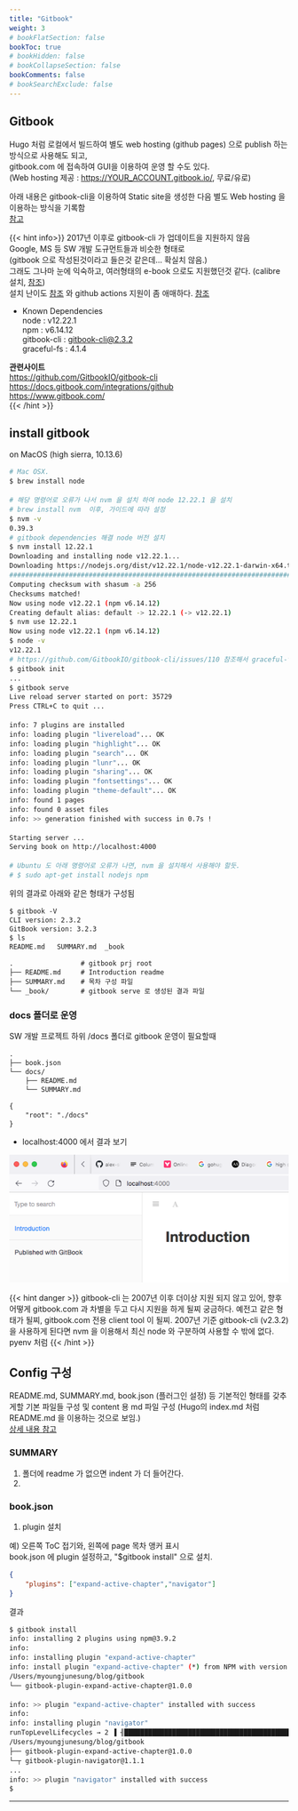 ```yaml
---
title: "Gitbook"
weight: 3
# bookFlatSection: false
bookToc: true
# bookHidden: false
# bookCollapseSection: false
bookComments: false
# bookSearchExclude: false
---
```


## Gitbook

Hugo 처럼 로컬에서 빌드하여 별도 web hosting (github pages) 으로 publish 하는 방식으로 사용해도 되고,  
gitbook.com 에 접속하여 GUI을 이용하여 운영 할 수도 있다.  
(Web hosting 제공 : https://YOUR_ACCOUNT.gitbook.io/, 무료/유로)  

아래 내용은 gitbook-cli을 이용하여 Static site을 생성한 다음 별도 Web hosting 을 이용하는 방식을 기록함  
[참고](https://www.onejar99.com/how-to-build-and-publish-your-own-gitbook-free-unlimitedly-and-automatically-using-github-pages-and-github-actions/)  

{{< hint info>}}
2017년 이후로 gitbook-cli 가 업데이트을 지원하지 않음  
Google, MS 등 SW 개발 도규먼트들과 비슷한 형태로  
(gitbook 으로 작성된것이라고 들은것 같은데... 확실치 않음.)  
그래도 그나마 눈에 익숙하고, 여러형태의 e-book 으로도 지원했던것 같다. (calibre 설치, [참조](https://blog.appkr.dev/work-n-play/pandoc-gitbook-%EC%A0%84%EC%9E%90%EC%B6%9C%ED%8C%90/))  
설치 난이도 [참조](https://github.com/GitbookIO/gitbook-cli/issues/110) 와 github actions 지원이 좀 애매하다. [참조](https://github.com/SoftUni/Programming-Basics-Book-JS-EN/blob/master/.github/workflows/gitbook-deploy.yml)

* Known Dependencies  
node : v12.22.1  
npm : v6.14.12  
gitbook-cli : gitbook-cli@2.3.2  
graceful-fs : 4.1.4  

**관련사이트**  
https://github.com/GitbookIO/gitbook-cli  
https://docs.gitbook.com/integrations/github  
https://www.gitbook.com/  
{{< /hint >}}

## install gitbook  
on MacOS (high sierra, 10.13.6)

```bash
# Mac OSX.
$ brew install node
 
# 해당 명령어로 오류가 나서 nvm 을 설치 하여 node 12.22.1 을 설치 
# brew install nvm  이후, 가이드에 따라 설정 
$ nvm -v
0.39.3
# gitbook dependencies 해결 node 버전 설치 
$ nvm install 12.22.1
Downloading and installing node v12.22.1...
Downloading https://nodejs.org/dist/v12.22.1/node-v12.22.1-darwin-x64.tar.xz...
######################################################################## 100.0%
Computing checksum with shasum -a 256
Checksums matched!
Now using node v12.22.1 (npm v6.14.12)
Creating default alias: default -> 12.22.1 (-> v12.22.1)
$ nvm use 12.22.1
Now using node v12.22.1 (npm v6.14.12)
$ node -v
v12.22.1
# https://github.com/GitbookIO/gitbook-cli/issues/110 참조해서 graceful-fs dependecies 해결 후 
$ gitbook init
...
$ gitbook serve
Live reload server started on port: 35729
Press CTRL+C to quit ...

info: 7 plugins are installed 
info: loading plugin "livereload"... OK 
info: loading plugin "highlight"... OK 
info: loading plugin "search"... OK 
info: loading plugin "lunr"... OK 
info: loading plugin "sharing"... OK 
info: loading plugin "fontsettings"... OK 
info: loading plugin "theme-default"... OK 
info: found 1 pages 
info: found 0 asset files 
info: >> generation finished with success in 0.7s ! 

Starting server ...
Serving book on http://localhost:4000

# Ubuntu 도 아래 명령어로 오류가 나면, nvm 을 설치해서 사용해야 할듯.
# $ sudo apt-get install nodejs npm
```

위의 결과로 아래와 같은 형태가 구성됨  
```
$ gitbook -V
CLI version: 2.3.2
GitBook version: 3.2.3
$ ls
README.md	SUMMARY.md	_book
```
```
.                 # gitbook prj root 
├── README.md     # Introduction readme
├── SUMMARY.md    # 목차 구성 파일
└── _book/	      # gitbook serve 로 생성된 결과 파일 
```
### docs 폴더로 운영 
SW 개발 프로젝트 하위 /docs 폴더로 gitbook 운영이 필요할때
```
.
├── book.json
└── docs/
    ├── README.md
    └── SUMMARY.md
```
```
{
    "root": "./docs"
}
```

* localhost:4000 에서 결과 보기 

![Gitbook Web](4000.png)

{{< hint danger >}}
gitbook-cli 는 2007년 이후 더이상 지원 되지 않고 있어, 향후 어떻게 gitbook.com 과 차별을 두고 다시 지원을 하게 될찌 궁금하다. 예전고 같은 형태가 될찌, gitbook.com 전용 client tool 이 될찌. 2007년 기준 gitbook-cli (v2.3.2)을 사용하게 된다면 nvm 을 이용해서 최신 node 와 구분하여 사용할 수 밖에 없다. pyenv 처럼 
{{< /hint >}}

## Config 구성 
README.md, SUMMARY.md, book.json (플러그인 설정) 등 기본적인 형태를 갖추게할 기본 파일들 구성 및 content 용 md 파일 구성
(Hugo의 index.md 처럼 README.md 을 이용하는 것으로 보임.)  
[상세 내용 참고](https://tinydew4.gitbooks.io/gitbook/content/ko/)

### SUMMARY

1. 폴더에 readme 가 없으면 indent 가 더 들어간다. 
2. 

### book.json 

1. plugin 설치  

예) 오른쪽 ToC 접기와, 왼쪽에 page 목차 앵커 표시  
book.json 에 plugin 설정하고, "$gitbook install" 으로 설치.

```json
{
    "plugins": ["expand-active-chapter","navigator"]
}
```

결과 

```bash
$ gitbook install
info: installing 2 plugins using npm@3.9.2 
info:  
info: installing plugin "expand-active-chapter" 
info: install plugin "expand-active-chapter" (*) from NPM with version 1.0.0 
/Users/myoungjunesung/blog/gitbook
└── gitbook-plugin-expand-active-chapter@1.0.0 

info: >> plugin "expand-active-chapter" installed with success 
info:  
info: installing plugin "navigator" 
runTopLevelLifecycles → 2 ▐ ╢█████████████████████████████████████████████████████████████████████████████████░░░╟
/Users/myoungjunesung/blog/gitbook
├── gitbook-plugin-expand-active-chapter@1.0.0 
└─┬ gitbook-plugin-navigator@1.1.1 
...
info: >> plugin "navigator" installed with success
$
```

--- 